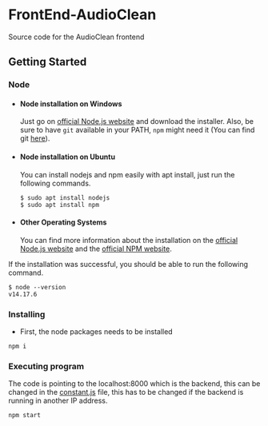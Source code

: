 # FrontEnd-AudioClean

Source code for the AudioClean frontend

## Getting Started

### Node
- #### Node installation on Windows

  Just go on [official Node.js website](https://nodejs.org/) and download the installer.
Also, be sure to have `git` available in your PATH, `npm` might need it (You can find git [here](https://git-scm.com/)).

- #### Node installation on Ubuntu

  You can install nodejs and npm easily with apt install, just run the following commands.

      $ sudo apt install nodejs
      $ sudo apt install npm

- #### Other Operating Systems
  You can find more information about the installation on the [official Node.js website](https://nodejs.org/) and the [official NPM website](https://npmjs.org/).

If the installation was successful, you should be able to run the following command.

    $ node --version
    v14.17.6

### Installing

* First, the node packages needs to be installed
```
npm i
```

### Executing program

The code is pointing to the localhost:8000 which is the backend, this can be changed in the [constant.js](https://github.com/nestorcalvo/FrontEnd-AudioClean/blob/master/src/constants.js) file, this has to be changed if the backend is running in another IP address.

```
npm start
```

